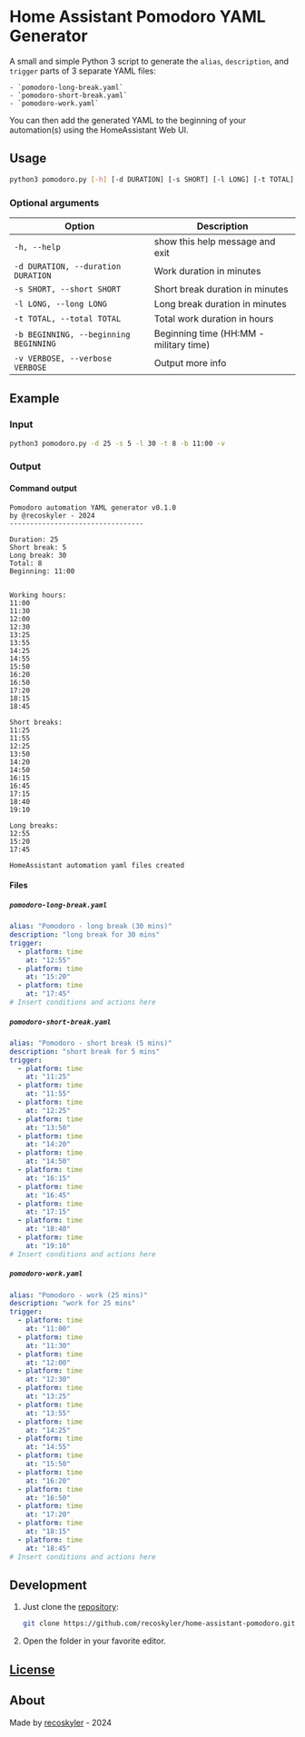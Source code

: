 # Home Assistant Pomodoro YAML Generator

A small and simple Python 3 script to generate the `alias`, `description`, and `trigger` parts of 3 separate YAML files:

    - `pomodoro-long-break.yaml`
    - `pomodoro-short-break.yaml`
    - `pomodoro-work.yaml`

You can then add the generated YAML to the beginning of your automation(s) using the HomeAssistant Web UI.

## Usage

```bash
python3 pomodoro.py [-h] [-d DURATION] [-s SHORT] [-l LONG] [-t TOTAL] [-b BEGINNING] [-v VERBOSE]
```

### Optional arguments

|Option|Description|
|---|---|
`-h, --help` | show this help message and exit
`-d DURATION, --duration DURATION` |Work duration in minutes
`-s SHORT, --short SHORT` | Short break duration in minutes
`-l LONG, --long LONG` |Long break duration in minutes
`-t TOTAL, --total TOTAL`|Total work duration in hours
`-b BEGINNING, --beginning BEGINNING`|Beginning time (HH:MM - military time)
`-v VERBOSE, --verbose VERBOSE`|Output more info

## Example

### Input

```bash
python3 pomodoro.py -d 25 -s 5 -l 30 -t 8 -b 11:00 -v
```

### Output

#### Command output

```text
Pomodoro automation YAML generator v0.1.0
by @recoskyler - 2024
---------------------------------

Duration: 25
Short break: 5
Long break: 30
Total: 8
Beginning: 11:00


Working hours:
11:00
11:30
12:00
12:30
13:25
13:55
14:25
14:55
15:50
16:20
16:50
17:20
18:15
18:45

Short breaks:
11:25
11:55
12:25
13:50
14:20
14:50
16:15
16:45
17:15
18:40
19:10

Long breaks:
12:55
15:20
17:45

HomeAssistant automation yaml files created
```

#### Files

##### `pomodoro-long-break.yaml`

```yaml
alias: "Pomodoro - long break (30 mins)"
description: "long break for 30 mins"
trigger:
  - platform: time
    at: "12:55"
  - platform: time
    at: "15:20"
  - platform: time
    at: "17:45"
# Insert conditions and actions here
```

##### `pomodoro-short-break.yaml`

```yaml
alias: "Pomodoro - short break (5 mins)"
description: "short break for 5 mins"
trigger:
  - platform: time
    at: "11:25"
  - platform: time
    at: "11:55"
  - platform: time
    at: "12:25"
  - platform: time
    at: "13:50"
  - platform: time
    at: "14:20"
  - platform: time
    at: "14:50"
  - platform: time
    at: "16:15"
  - platform: time
    at: "16:45"
  - platform: time
    at: "17:15"
  - platform: time
    at: "18:40"
  - platform: time
    at: "19:10"
# Insert conditions and actions here
```

##### `pomodoro-work.yaml`

```yaml
alias: "Pomodoro - work (25 mins)"
description: "work for 25 mins"
trigger:
  - platform: time
    at: "11:00"
  - platform: time
    at: "11:30"
  - platform: time
    at: "12:00"
  - platform: time
    at: "12:30"
  - platform: time
    at: "13:25"
  - platform: time
    at: "13:55"
  - platform: time
    at: "14:25"
  - platform: time
    at: "14:55"
  - platform: time
    at: "15:50"
  - platform: time
    at: "16:20"
  - platform: time
    at: "16:50"
  - platform: time
    at: "17:20"
  - platform: time
    at: "18:15"
  - platform: time
    at: "18:45"
# Insert conditions and actions here
```

## Development

1. Just clone the [repository](https://github.com/recoskyler/home-assistant-pomodoro.git):

    ```bash
    git clone https://github.com/recoskyler/home-assistant-pomodoro.git
    ```

2. Open the folder in your favorite editor.

## [License](https://github.com/recoskyler/home-assistant-pomodoro/blob/main/LICENSE)

## About

Made by [recoskyler](https://github.com/recoskyler) - 2024
